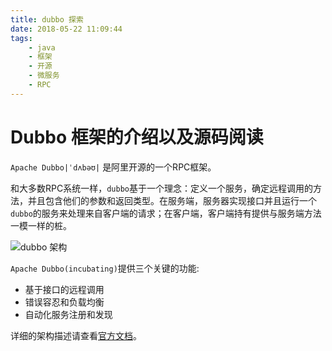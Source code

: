 ```yaml
---
title: dubbo 探索
date: 2018-05-22 11:09:44
tags:
    - java
    - 框架
    - 开源
    - 微服务
    - RPC
---
```

# Dubbo 框架的介绍以及源码阅读

`Apache Dubbo|ˈdʌbəʊ|` 是阿里开源的一个RPC框架。

和大多数RPC系统一样，`dubbo`基于一个理念：定义一个服务，确定远程调用的方法，并且包含他们的参数和返回类型。在服务端，服务器实现接口并且运行一个`dubbo`的服务来处理来自客户端的请求；在客户端，客户端持有提供与服务端方法一模一样的桩。

<!-- more -->

![dubbo 架构](/assets/img/dubbo_architecture.png)

`Apache Dubbo(incubating)`提供三个关键的功能:

- 基于接口的远程调用
- 错误容忍和负载均衡
- 自动化服务注册和发现

详细的架构描述请查看[官方文档](http://dubbo.apache.org/books/dubbo-user-book/preface/architecture.html)。